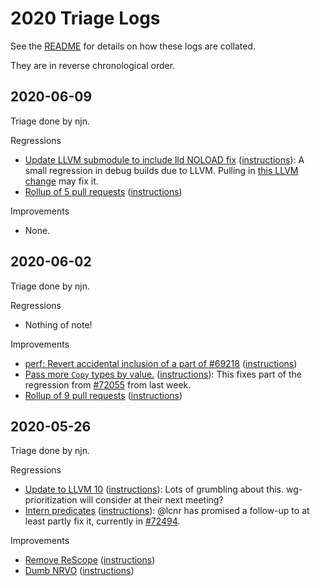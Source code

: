# 2020 Triage Logs

See the [README](README.md) for details on how these logs are collated.

They are in reverse chronological order.

## 2020-06-09

Triage done by njn.

Regressions
- [Update LLVM submodule to include lld NOLOAD fix](https://github.com/rust-lang/rust/pull/73072)
  ([instructions](https://perf.rust-lang.org/compare.html?start=450abe80f193ccefbfcd48214d70520f2d507f0e&end=a2fc33e0c87a258542cd12d6ffae52c43aa3785a&stat=instructions:u)):
  A small regression in debug builds due to LLVM. Pulling in [this LLVM
  change](https://reviews.llvm.org/D80964) may fix it.
- [Rollup of 5 pull requests](https://github.com/rust-lang/rust/pull/73081)
  ([instructions](https://perf.rust-lang.org/compare.html?start=9c1857fad849ad56d38327b9bc11377a0bdbb4cf&end=450abe80f193ccefbfcd48214d70520f2d507f0e&stat=instructions:u))

Improvements
- None.

## 2020-06-02

Triage done by njn.

Regressions
- Nothing of note!

Improvements
- [perf: Revert accidental inclusion of a part of #69218](https://github.com/rust-lang/rust/pull/71996)
  ([instructions](https://perf.rust-lang.org/compare.html?start=2873165725c15e96dae521a412065c144d9c7a25&end=664fcd3f046e2a6824602da0fad81e3e2bb0d409&stat=instructions:u))
- [Pass more `Copy` types by value.](https://github.com/rust-lang/rust/pull/72494)
  ([instructions](https://perf.rust-lang.org/compare.html?start=664fcd3f046e2a6824602da0fad81e3e2bb0d409&end=45127211566c53bac386b66909a830649182ab7a&stat=instructions:u)):
  This fixes part of the regression from
  [#72055](https://github.com/rust-lang/rust/pull/72055) from last week.
- [Rollup of 9 pull requests](https://github.com/rust-lang/rust/pull/72778)
  ([instructions](https://perf.rust-lang.org/compare.html?start=91fb72a8a9f53de2bcc5638c1358fcb552dba8ce&end=74e80468347471779be6060d8d7d6d04e98e467f&stat=instructions:u))

## 2020-05-26

Triage done by njn.

Regressions
- [Update to LLVM 10](https://github.com/rust-lang/rust/pull/67759)
  ([instructions](https://perf.rust-lang.org/compare.html?start=0aa6751c19d3ba80df5b0b02c00bf44e13c97e80&end=82911b3bba76e73afe2881b732fe6b0edb35d5d3&stat=instructions:u)):
  Lots of grumbling about this. wg-prioritization will consider at their next meeting?
- [Intern predicates](https://github.com/rust-lang/rust/pull/72055)
  ([instructions](https://perf.rust-lang.org/compare.html?start=9310e3bd4f425f84fc27878ebf2bda1f30935a63&end=d9417b385145af1cabd0be8a95c65075d2fc30ff&stat=instructions:u)):
  @lcnr has promised a follow-up to at least partly fix it, currently in
  [#72494](https://github.com/rust-lang/rust/pull/72494).

Improvements
- [Remove ReScope](https://github.com/rust-lang/rust/pull/72362)
  ([instructions](https://perf.rust-lang.org/compare.html?start=3137f8e2d141d7d7c65040a718a9193f50e1282e&end=52b605c8cb2f730e607de0777a694cd1b9bb3e15&stat=instructions:u))
- [Dumb NRVO](https://github.com/rust-lang/rust/pull/72205)
  ([instructions](https://perf.rust-lang.org/compare.html?start=963bf528292d8f97104515e32908e30c2467b6a8&end=7f79e98c0356642db62e5113327e436c951e843d&stat=instructions:u))


